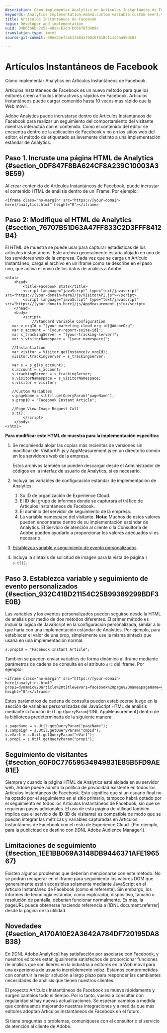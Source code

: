 ```yaml
---
description: Cómo implementar Analytics en Artículos Instantáneos de Facebook.
keywords: Analytics Implementation;embed;custom variable;custom event;visitor tracking;tracking;limitations
title: Artículos Instantáneos de Facebook
topic: Developer and implementation
uuid: 04b6366b-7c52-4dae-b2dd-bb6b78fd409c
translation-type: tm+mt
source-git-commit: 99ee24efaa517e8da700c67818c111c4aa90dc02

---
```



# Artículos Instantáneos de Facebook

Cómo implementar Analytics en Artículos Instantáneos de Facebook.

Artículos Instantáneos de Facebook es un nuevo método para que los editores creen artículos interactivos y rápidos en Facebook. Artículos Instantáneos puede cargar contenido hasta 10 veces más rápido que la Web móvil.

Adobe Analytics puede incrustarse dentro de Artículos Instantáneos de Facebook para realizar un seguimiento del comportamiento del visitante mientras interactúa con el contenido. Como el contenido del editor se encuentra dentro de la aplicación de Facebook y no en los sitios web del editor, el método de etiquetado es levemente distinto a una implementación estándar de Analytics.

## Paso 1. Incruste una página HTML de Analytics {#section_0DF847F8BA624CF8A239C10003A39E59}

Al crear contenido de Artículos Instantáneos de Facebook, puede incrustar el contenido HTML de análisis dentro de un iFrame. Por ejemplo:

```
<iframe class="no-margin" src="https://[your-domain-here]/analytics.html" height="0"></iframe>
```

## Paso 2: Modifique el HTML de Analytics {#section_76707B51D63A47FF833C2D3FFF8412B4}

El HTML de muestra se puede usar para capturar estadísticas de los artículos instantáneos. Este archivo generalmente estaría alojado en uno de los servidores web de la empresa. Cada vez que se carga un Artículo Instantáneo, carga el archivo en un iframe como se describe en el paso uno, que activa el envío de los datos de análisis a Adobe.

```
<html> 
    <head> 
        <title>Facebook Stats</title> 
        <script language="javaScript" type="text/javascript" src="https://[your-domain-here]/js/VisitorAPI.js"></script> 
        <script language="javaScript" type="text/javascript" src="https://[your-domain-here]/js/AppMeasurement.js"></script> 
    </head> 
    <body> 
        <script> 
            //Standard Variable Configuration 
   var v_orgId = "[your-marketing-cloud-org-id]@AdobeOrg"; 
   var s_account = "[your-report-suite-id]"; 
   var s_trackingServer = "[your-tracking-server]"; 
   var s_visitorNamespace = "[your-namespace]"; 
     
   //Instantiation 
   var visitor = Visitor.getInstance(v_orgId); 
   visitor.trackingServer = s_trackingServer; 
     
   var s = s_gi(s_account); 
   s.account = s_account; 
   s.trackingServer = s_trackingServer; 
   s.visitorNamespace = s_visitorNamespace; 
   s.visitor = visitor; 
     
   //Custom Variables 
   s.pageName = s.Util.getQueryParam("pageName"); 
   s.prop10 = "Facebook Instant Article"; 
       
   //Page View Image Request Call 
   s.t(); 
        </script> 
    </body> 
</html> 
```

**Para modificar este HTML de muestra para la implementación específica**

1. Se recomienda alojar las copias más recientes de versiones sin modificar del VisitorAPI.js y AppMeasurement.js en un directorio común en los servidores web de la empresa.

   Estos archivos también se pueden descargar desde el Administrador de códigos en la interfaz de usuario de Analytics, si es necesario.

1. Incluya las variables de configuración estándar de implementación de Analytics:

   1. Su ID de organización de Experience Cloud.
   1. El ID del grupo de informes donde se capturará el tráfico de Artículos Instantáneos de Facebook.
   1. El dominio del servidor de seguimiento de la empresa.
   1. La variable namespace del visitante. **Nota:** Muchos de estos valores pueden encontrarse dentro de su implementación estándar de Analytics. El Servicio de atención al cliente o la Consultoría de Adobe pueden ayudarlo a proporcionar los valores adecuados si es necesario.

1. [Establezca variable y seguimiento de evento personalizados](/help/implement/js-implementation/analytics-facebook-instant-articles.md#section_932C41BD21154C25B99389299BDF3E0B).
1. Incluya la sintaxis de solicitud de imagen para la vista de página `( s.t())`.

## Paso 3. Establezca variable y seguimiento de evento personalizados {#section_932C41BD21154C25B99389299BDF3E0B}

Las variables y los eventos personalizados pueden seguirse desde la HTML de análisis por medio de dos métodos diferentes. El primer método es incluir la lógica de JavaScript en la configuración personalizada, similar a lo que haría con una implementación estándar de Analytics. Por ejemplo, para establecer el valor de una prop, simplemente use la misma sintaxis que usaría en una implementación normal:

```
s.prop10 = "Facebook Instant Article";
```

También se pueden enviar variables de forma dinámica al iframe mediante parámetros de cadena de consulta en el atributo `src` del iframe. Por ejemplo:

```
<iframe class="no-margin" src="https://[your-domain-here]/analytics.html?prop1=dynamic%20article%20title&eVar1=facebook%20page%20name&pageName=your%20page%20name%20here&cmpId=your%20campaignID%20here" height="0"></iframe>
```

Estos parámetros de cadena de consulta pueden establecerse luego en la sección de variables personalizadas del JavaScript HTML de análisis mediante la función `Util.getQueryParam`[!DNL AppMeasurement] dentro de la biblioteca predeterminada de la siguiente manera:

```
s.pageName = s.Util.getQueryParam("pageName"); 
s.campaign = s.Util.getQueryParam("cmpId"); 
s.eVar1 = s.Util.getQueryParam("eVar1"); 
s.prop1 = s.Util.getQueryParam("prop1"); 
```

## Seguimiento de visitantes {#section_60F0C77659534949831E85B5FD9AE81E}

Siempre y cuando la página HTML de Analytics esté alojada en su servidor web, Adobe puede admitir la política de privacidad existente en todos los Artículos Instantáneos de Facebook. Esto significa que si un usuario final no ha optado por el seguimiento en el sitio primario, tampoco habrá optado por el seguimiento en todos los Artículos Instantáneos de Facebook, sin que se requieran pasos adicionales. El uso de esta página de utilidad también implica que el servicio de ID (ID de visitante) es compatible de modo que se puedan integrar las métricas y variables capturadas en Artículos Instantáneos de Facebook con el resto de Experience Cloud. (Por ejemplo, para la publicidad de destino con [!DNL Adobe Audience Manager]).

## Limitaciones de seguimiento {#section_1EE1BB069A3148DB9446371AFE196567}

Existen algunos problemas que deberían mencionarse con este método. No se podrán recuperar en el iframe para seguimiento los valores DOM que generalmente están accesibles solamente mediante JavaScript en el Artículo Instantáneo de Facebook (como el referente). Sin embargo, los informes de tecnología estándar, como explorador, dispositivo, tamaño o resolución de pantalla, deberían funcionar normalmente. Es más, la pageURL puede obtenerse haciendo referencia a [!DNL document.referrer] desde la página de la utilidad.

## Novedades {#section_A170A10E2A3642A784DF720195DA8B38}

En [!DNL Adobe Analytics] hay satisfacción por asociarse con Facebook, y nuestros editores están igualmente satisfechos de proporcionar funciones de análisis que son líderes en la industria a editores en la Web móvil para una experiencia de usuario increíblemente veloz. Estamos comprometidos con construir la mejor solución a largo plazo para responder las cambiantes necesidades de análisis que tienen nuestros clientes.

El proyecto Artículos Instantáneos de Facebook se mueve rápidamente y surgen cambios todo el tiempo. Por lo tanto, vuelva a consultar con regularidad si hay nuevas actualizaciones. Se esperan cambios a medida que continuamos mejorando nuestras integraciones y a medida que más editores adoptan Artículos Instantáneos de Facebook en el futuro.

Si tiene preguntas o problemas, comuníquese con el consultor o el servicio de atención al cliente de Adobe.
